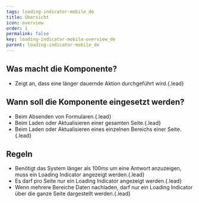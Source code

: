 ```yaml
---
tags: loading-indicator-mobile_de
title: Übersicht
icon: overview
order: 1
permalink: false  
key: loading-indicator-mobile-overview_de
parent: loading-indicator-mobile_de
---
```


## Was macht die Komponente?
*   Zeigt an, dass eine länger dauernde Aktion durchgeführt wird.{.lead}

## Wann soll die Komponente eingesetzt werden?
*   Beim Absenden von Formularen.{.lead}
*   Beim Laden oder Aktualisieren einer gesamten Seite.{.lead}
*   Beim Laden oder Aktualisieren eines einzelnen Bereichs einer Seite.{.lead}

## Regeln
*   Benötigt das System länger als 100ms um eine Antwort anzuzeigen, muss ein Loading Indicator angezeigt werden.{.lead}
*   Es darf pro Seite nur ein Loading Indicator angezeigt werden.{.lead}
*   Wenn mehrere Bereiche Daten nachladen, darf nur ein Loading Indicator über die ganze Seite dargestellt werden.{.lead}